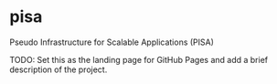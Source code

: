 # pisa
Pseudo Infrastructure for Scalable Applications (PISA)

TODO: Set this as the landing page for GitHub Pages and add a brief description of the project.
